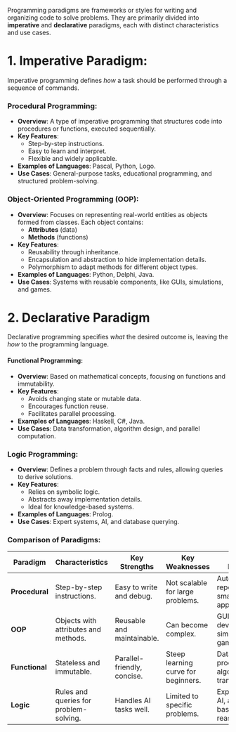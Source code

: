 Programming paradigms are frameworks or styles for writing and organizing code to solve problems. They are primarily divided into **imperative** and **declarative** paradigms, each with distinct characteristics and use cases.
# 1. Imperative Paradigm:
Imperative programming defines _how_ a task should be performed through a sequence of commands.
### Procedural Programming:
- **Overview**: A type of imperative programming that structures code into procedures or functions, executed sequentially.
- **Key Features**:
    - Step-by-step instructions.
    - Easy to learn and interpret.
    - Flexible and widely applicable.
- **Examples of Languages**: Pascal, Python, Logo.
- **Use Cases**: General-purpose tasks, educational programming, and structured problem-solving.
### Object-Oriented Programming (OOP):
- **Overview**: Focuses on representing real-world entities as objects formed from classes. Each object contains:
    - **Attributes** (data)
    - **Methods** (functions)
- **Key Features**:
    - Reusability through inheritance.
    - Encapsulation and abstraction to hide implementation details.
    - Polymorphism to adapt methods for different object types.
- **Examples of Languages**: Python, Delphi, Java.
- **Use Cases**: Systems with reusable components, like GUIs, simulations, and games.
# 2. Declarative Paradigm
Declarative programming specifies _what_ the desired outcome is, leaving the _how_ to the programming language.
#### Functional Programming:
- **Overview**: Based on mathematical concepts, focusing on functions and immutability.
- **Key Features**:
    - Avoids changing state or mutable data.
    - Encourages function reuse.
    - Facilitates parallel processing.
- **Examples of Languages**: Haskell, C#, Java.
- **Use Cases**: Data transformation, algorithm design, and parallel computation.
### Logic Programming:
- **Overview**: Defines a problem through facts and rules, allowing queries to derive solutions.
- **Key Features**:
    - Relies on symbolic logic.
    - Abstracts away implementation details.
    - Ideal for knowledge-based systems.
- **Examples of Languages**: Prolog.
- **Use Cases**: Expert systems, AI, and database querying.
### Comparison of Paradigms:

|**Paradigm**|**Characteristics**|**Key Strengths**|**Key Weaknesses**|**Example Problems**|
|---|---|---|---|---|
|**Procedural**|Step-by-step instructions.|Easy to write and debug.|Not scalable for large problems.|Automating repetitive tasks, small applications.|
|**OOP**|Objects with attributes and methods.|Reusable and maintainable.|Can become complex.|GUI development, simulations, games.|
|**Functional**|Stateless and immutable.|Parallel-friendly, concise.|Steep learning curve for beginners.|Data processing, algorithmic transformations.|
|**Logic**|Rules and queries for problem-solving.|Handles AI tasks well.|Limited to specific problems.|Expert systems, AI, and rule-based reasoning.|
